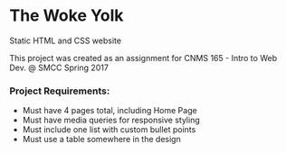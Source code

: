 # The Woke Yolk
Static HTML and CSS website

This project was created as an assignment for CNMS 165 - Intro to Web Dev. @ SMCC Spring 2017

### Project Requirements:
* Must have 4 pages total, including Home Page
* Must have media queries for responsive styling
* Must include one list with custom bullet points
* Must use a table somewhere in the design

